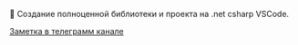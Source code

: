 🔶 Создание полноценной библиотеки и проекта на .net csharp VSCode.

[Заметка в телеграмм канале](https://t.me/iksergeyru/22)